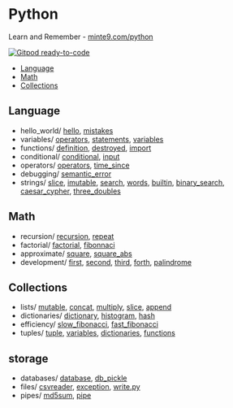 # Python 

Learn and Remember - [minte9.com/python](https://www.minte9.com/python)

[![Gitpod ready-to-code](https://img.shields.io/badge/Gitpod-ready--to--code-blue?logo=gitpod)](https://gitpod.io/#https://github.com/minte9/python-pages)

- [Language](#language) 
- [Math](#math) 
- [Collections](#collections) 


## Language
  * hello_world/ [hello](/main/language/hello_world/hello.py), [mistakes](/main/language/hello_world/mistakes.py)
  * variables/ [operators](/main/language/variables/operators.py), [statements](/main/language/variables/statements.py), [variables](/main/language/variables/variables.py)
  * functions/ [definition](/main/language/functions/definition.py), [destroyed](/main/language/functions/destroyed.py), [import](/main/language/functions/import.py)
  * conditional/ [conditional](/main/language/conditional/conditional.py), [input](/main/language/conditional/input.py)
  * operators/ [operators](/main/language/operators/operators.py), [time_since](/main/language/operators/time_since.py)
  * debugging/ [semantic_error](/main/language/debugging/semantic_error.py)
  * strings/ [slice](/main/language/strings/slice.py), [imutable](/main/language/strings/imutable.py), [search](/main/language/strings/search.py), [words](/main/language/strings/words.py), [builtin](/main/language/strings/builtin.py), [binary_search](/main/language/strings/binary_search.py), [caesar_cypher](/main/language/strings/caesar_cypher.py),  [three_doubles](/main/language/strings/three_doubles.py)

## Math
  * recursion/ [recursion](/main/math/recursion/recursion.py), [repeat](/main/math/recursion/repeat.py)
  * factorial/ [factorial](/main/math/factorial/factorial.py), [fibonnaci](/main/math/factorial/fibonnaci.py)
  * approximate/ [square](/main/math/approximate/square.py), [square_abs](/main/math/approximate/square_abs.py)
  * development/ [first](/main/math/development/first.py), [second](/main/math/development/second.py),  [third](/main/math/development/third.py), [forth](/main/math/development/forth.py), [palindrome](/main/math/development/palindrome.py)

## Collections
  * lists/ [mutable](/main/collections/lists/mutable.py), [concat](/main/collections/lists/concat.py), [multiply](/main/collections/lists/multiply.py), [slice](/main/collections/lists/slice.py), [append](/main/collections/lists/append.py)
  * dictionaries/ [dictionary](/main/collections/dictionaries/dictionary.py), [histogram](/main/collections/dictionaries/histogram.py), [hash](/main/collections/dictionaries/hash.py)
  * efficiency/ [slow_fibonacci](/main/collections/efficiency/slow_fibonacci.py), [fast_fibonacci](/main/collections/efficiency/fast_fibonacci.py)
  * tuples/ [tuple](/main/collections/tuples/tuple.py), [variables](/main/collections/tuples/variables.py), [dictionaries](/main/collections/tuples/dictionaries.py), [functions](/main/collections/tuples/functions.py)

## storage
  * databases/ [database](/main/storage/databases/database.py), [db_pickle](/main/storage/databases/db_pickle.py)
  * files/ [csvreader](/main/storage/files/csvreader.py), [exception](/main/storage/files/exception.py), [write.py](/main/storage/files/write.py)
  * pipes/ [md5sum](/main/storage/pipes/md5sum.py), [pipe](/main/storage/pipes/pipe.py)